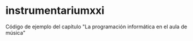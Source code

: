 # instrumentariumxxi
Código de ejemplo del capítulo "La programación informática en el aula de música"
